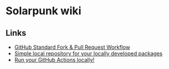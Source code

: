 # Solarpunk wiki

## Links

- [GitHub Standard Fork & Pull Request Workflow](https://gist.github.com/Chaser324/ce0505fbed06b947d962)
- [Simple local repository for your locally developed packages](https://github.com/wclr/yalc)
- [Run your GitHub Actions locally!](https://github.com/nektos/act)
